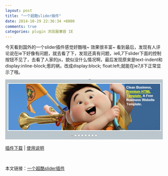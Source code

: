 ```yaml
---
layout: post
title: "一个超酷slider插件"
date: 2014-10-29 22:36:34 +0800
comments: true
categories: plugin 浏览器兼容 IE
---
```


今天看到国外的一个slider插件感觉好酷哦~ 效果很丰富~ 看到最后，发现有人评论说在ie下好像有问题，就去看了下，发现还真有问题，ie6,7下slider下面的控制按钮不见了，去看了人家的js，貌似没什么情况啊，最后发现原来是text-indent和display:inline-block;惹的祸，改成display:block; float:left;就能在ie7,8下正常显示了哦。
<br/>

<img src="/images/postImg/slider.jpg" />

<br/>

[插件下载](http://www.egrappler.com/jquery-image-slider-quake-slider/jquery-image-slider-quake-slider.zip) |
[使用说明](http://www.egrappler.com/jquery-image-content-slider-plugin-quake-slider/#comment-310726)

<br/>

本文链接：[一个超酷slider插件](http://mirrur.github.io/blog/2014/10/29/yi-ge-chao-ku-slidercha-jian/)

